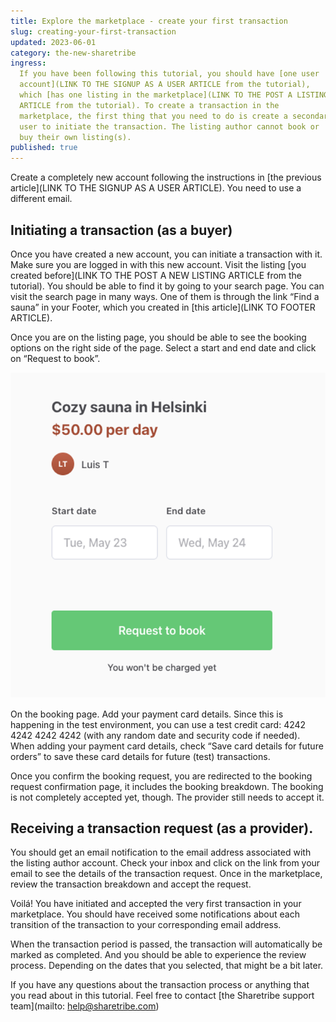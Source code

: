 ```yaml
---
title: Explore the marketplace - create your first transaction
slug: creating-your-first-transaction
updated: 2023-06-01
category: the-new-sharetribe
ingress:
  If you have been following this tutorial, you should have [one user
  account](LINK TO THE SIGNUP AS A USER ARTICLE from the tutorial),
  which [has one listing in the marketplace](LINK TO THE POST A LISTING
  ARTICLE from the tutorial). To create a transaction in the
  marketplace, the first thing that you need to do is create a secondary
  user to initiate the transaction. The listing author cannot book or
  buy their own listing(s).
published: true
---
```


Create a completely new account following the instructions in [the
previous article](LINK TO THE SIGNUP AS A USER ARTICLE). You need to use
a different email.

## Initiating a transaction (as a buyer)

Once you have created a new account, you can initiate a transaction with
it. Make sure you are logged in with this new account. Visit the listing
[you created before](LINK TO THE POST A NEW LISTING ARTICLE from the
tutorial). You should be able to find it by going to your search page.
You can visit the search page in many ways. One of them is through the
link “Find a sauna” in your Footer, which you created in [this
article](LINK TO FOOTER ARTICLE).

Once you are on the listing page, you should be able to see the booking
options on the right side of the page. Select a start and end date and
click on “Request to book”.

![booking page](./bookingpage.png)

On the booking page. Add your payment card details. Since this is
happening in the test environment, you can use a test credit card: 4242
4242 4242 4242 (with any random date and security code if needed). When
adding your payment card details, check “Save card details for future
orders” to save these card details for future (test) transactions.

Once you confirm the booking request, you are redirected to the booking
request confirmation page, it includes the booking breakdown. The
booking is not completely accepted yet, though. The provider still needs
to accept it.

## Receiving a transaction request (as a provider).

You should get an email notification to the email address associated
with the listing author account. Check your inbox and click on the link
from your email to see the details of the transaction request. Once in
the marketplace, review the transaction breakdown and accept the
request.

Voilá! You have initiated and accepted the very first transaction in
your marketplace. You should have received some notifications about each
transition of the transaction to your corresponding email address.

When the transaction period is passed, the transaction will
automatically be marked as completed. And you should be able to
experience the review process. Depending on the dates that you selected,
that might be a bit later.

If you have any questions about the transaction process or anything that
you read about in this tutorial. Feel free to contact [the Sharetribe
support team](mailto: help@sharetribe.com)
